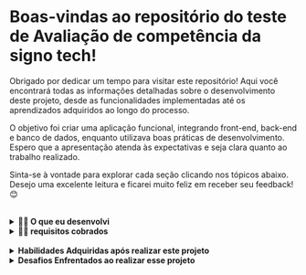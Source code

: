 # Boas-vindas ao repositório do teste de Avaliação de competência da signo tech!


Obrigado por dedicar um tempo para visitar este repositório! Aqui você encontrará todas as informações detalhadas sobre o desenvolvimento deste projeto, desde as funcionalidades implementadas até os aprendizados adquiridos ao longo do processo.

O objetivo foi criar uma aplicação funcional, integrando front-end, back-end e banco de dados, enquanto utilizava boas práticas de desenvolvimento. Espero que a apresentação atenda às expectativas e seja clara quanto ao trabalho realizado.

Sinta-se à vontade para explorar cada seção clicando nos tópicos abaixo. Desejo uma excelente leitura e ficarei muito feliz em receber seu feedback! 😊

<br/>

<details>
  <summary><strong>👨‍💻 O que eu desenvolvi</strong></summary><br />

eu desenvolvi um sistema de votação Com um back (crud completo de criação/edição/exclusão) com gerenciamento de enquete 
e opções.

</details>

<details>
  <summary><strong>👨‍💻 requisitos cobrados</strong></summary><br />

- A enquete deve ter um título e uma data programada para início e para término.
<img src='./image/requisito.png' />

- O cadastro de opções de respostas da enquete devem ser dinâmicas, é obrigatório 
mínimo 3 opções. 
<img src='./image/requisito2.png' />


- Listar todas as enquetes cadastradas no banco com o título e data de início e 
término, apresentar todas as enquetes, não iniciadas/em andamento/finalizadas. 
<img src='./image/requisito1.png' />


- Criar tela de apresentar a enquete com opções de resposta, com a data de início e 
término. Essa tela deve obedecer: 
Ao lado de cada opção, apresentar os números de votação total do lado de cada 
opção. 
Se a enquete não estiver ativa entre data/hora início e data/hora fim, as opções e o 
botão de votar deve estar desabilitado. 
Os números de resultados devem ser apresentados sempre que houver novo voto 
(realtime)
<img src='./image/requisito.png' />
<img src='./image/ultimo_requisito.png' />


</details>

<br/>

<details>
  <summary><strong>Habilidades Adquiridas após realizar este projeto</strong></summary><br />

Nesse projeto, eu fui capaz de:

  - Durante o desenvolvimento desse teste, as seguintes tecnologias e ferramentas foram utilizadas:

Frontend:
- React: Biblioteca JavaScript para a construção de interfaces de usuário.
Backend:
- Node.js: Ambiente de execução JavaScript para o desenvolvimento do backend.
WebSocket: protocolo de comunicação que permite uma conexão persistente entre o cliente (por exemplo, seu navegador) e o servidor
- MySQL: Sistema de gerenciamento de banco de dados relacional.
- DBeaver: Ferramenta para gerenciar bancos de dados e realizar consultas.
- Visual Studio Code: Editor de código com suporte a várias extensões para o desenvolvimento.
- Postman e Thunder client: Plataforma para testar APIs e realizar chamadas HTTP.
- GitHub: Repositório para versionamento de código e colaboração.
</details>

<details>
      <summary><strong>Desafios Enfrentados ao realizar esse projeto</strong></summary><br />
Durante o desenvolvimento desse teste, alguns desafios se destacaram, especialmente relacionados à lógica de banco de dados e à integração entre o back-end e o front-end.


- Integração Back-End/Front-End:
Meu maior ponto de desafio foi a integração do banco de dados com o back-end e a comunicação com o front-end. Houve desafios para garantir que os dados fossem corretamente carregados e exibidos na interface, e para sincronizar as ações do usuário com o armazenamento e a manipulação dos dados no banco.

Esses desafios foram superados com bastante tentativa e erro, além de pesquisa e ajustes no código.
</details>
<br />

